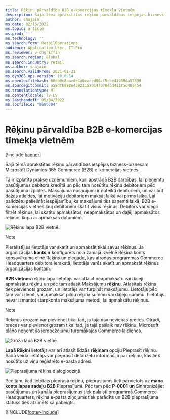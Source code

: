 ```yaml
---
title: Rēķinu pārvaldība B2B e-komercijas tīmekļa vietnēm
description: Šajā tēmā aprakstītas rēķinu pārvaldības iespējas bizness-biznesam Microsoft Dynamics 365 Commerce (B2B) e-komercijas vietnes.
author: shajain
ms.date: 02/16/2022
ms.topic: article
ms.prod: ''
ms.technology: ''
ms.search.form: RetailOperations
audience: Application User, IT Pro
ms.reviewer: v-chgriffin
ms.search.region: Global
ms.search.industry: retail
ms.author: shajain
ms.search.validFrom: 2021-01-31
ms.dyn365.ops.version: 10.0.14
ms.openlocfilehash: 60cb0c8aaede4a0eaeed80cf5ebe41068da57836
ms.sourcegitcommit: a58dfb892e43921157014f0784bd411f5c40e454
ms.translationtype: MT
ms.contentlocale: lv-LV
ms.lasthandoff: 05/04/2022
ms.locfileid: "8686304"
---
```

# <a name="invoice-management-for-b2b-e-commerce-websites"></a>Rēķinu pārvaldība B2B e-komercijas tīmekļa vietnēm

[!include [banner](../../includes/banner.md)]

Šajā tēmā aprakstītas rēķinu pārvaldības iespējas bizness-biznesam Microsoft Dynamics 365 Commerce (B2B) e-komercijas vietnes.

Tā ir izplatīta prakse uzņēmumiem, kuri apstrādā B2B darbības, lai pieņemtu pasūtījumus debitora kredītā un pēc tam nosūtītu rēķinu debitoriem pēc pasūtījuma izpildes. Maksājuma nosacījumi ir noteikti debitoriem, un var būt dažas atlaides, lai motivāciju debitoriem maksāt laikā vai pirms laika. Lai palīdzētu palielināt iespējamību, ka maksājumi tiks saņemti laikā, B2B e-komercijas vietnes ļauj debitoriem skatīt visus rēķinus. Debitors var viegli filtrēt rēķinus, lai skatītu apmaksātos, neapmaksātos un daļēji apmaksātos rēķinus kopā ar apmaksas datumiem.

![Rēķinu lapa B2B vietnē.](../media/ViewInvoices.png)

> [!NOTE]
> Pierakstījies lietotājs var skatīt un apmaksāt tikai savus rēķinus. Ja organizācijas **konts** **ir** konfigurēts nolaižamajā izvēlnē Rēķina konts kopsavilkuma cilnē Rēķins un piegāde, kas atrodas programmas Commerce Headquarters debitora ierakstā, lietotājs varēs skatīt un apmaksāt rēķinus organizācijas kontam.

**B2B vietnes** rēķinu lapā lietotājs var atlasīt neapmaksātu vai daļēji apmaksātu rēķinu un pēc tam atlasīt Maksājumu **rēķinu**. Atlasītais rēķins tiek pievienots grozam, un lietotājs var turpināt maksājumu. Lietotājs pēc tam var izlemt, vai apmaksāt pilnu rēķina summu vai daļējo summu. Lietotājs nevar izmantot starpkonta maksājuma metodi, lai apmaksātu rēķinus.

> [!NOTE]
> Rēķinus grozam var pievienot tikai tad, ja tajā nav nevienas preces. Otrādi, preces var pievienot grozam tikai tad, ja tajā pašlaik nav rēķinu. Microsoft plāno noņemt šo ierobežojumu turpmākajos Commerce laidienos.

![Groza lapa B2B vietnē.](../media/PayInvoice.png)

**Lapā Rēķini** lietotājs var arī atlasīt līdzās **rēķinam** opciju Pieprasīt rēķinu. Šādā veidā lietotājs var pieprasīt detalizētu informāciju par rēķinu, kas tiek nosūtīts uz viņu reģistrēto e-pasta adresi.

![Pieprasījuma rēķina dialoglodziņš](../media/RequestInvoice2.png)

Pēc tam, kad lietotājs pieprasa rēķinu, pieprasījums tiek pārvietots uz **mana konta lapas sadaļu** **B2B** Pieprasījumi. Pēc tam pēc **P-0001** **un** Sinhronizējiet pasūtījumus un kanāla pieprasījumus tiek palaisti programmā Commerce Headquarters, rēķina e-pasta ziņojums tiek parādīts un B2B pieprasījuma statuss tiek atzīmēts kā pabeigts.

[!INCLUDE[footer-include](../../includes/footer-banner.md)]

